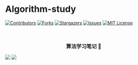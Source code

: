 <!--
 * @Author: hakusai
 * @Date: 2022-06-08 20:20:03
 * @LastEditTime: 2023-04-18 17:55:39
 * @FilePath: /Algorithm-study/README.md
-->
# Algorithm-study

<!-- PROJECT SHIELDS -->

[![Contributors][contributors-shield]][contributors-url]
[![Forks][forks-shield]][forks-url]
[![Stargazers][stars-shield]][stars-url]
[![Issues][issues-shield]][issues-url]
[![MIT License][license-shield]][license-url]

<!-- PROJECT LOGO -->
<br />

<h3 align="center">算法学习笔记 🔞</h3>

<img src="https://fastly.jsdelivr.net/gh/hakusai22/Algorithm-study/img.png"/>

<!-- links -->
[your-project-path]:hakusai22/Algorithm-study
[contributors-shield]: https://img.shields.io/github/contributors/hakusai22/Algorithm-study.svg?style=flat-square
[contributors-url]: https://github.com/hakusai22/Algorithm-study/graphs/contributors
[forks-shield]: https://img.shields.io/github/forks/hakusai22/Algorithm-study.svg?style=flat-square
[forks-url]: https://github.com/hakusai22/Algorithm-study/network/members
[stars-shield]: https://img.shields.io/github/stars/hakusai22/Algorithm-study.svg?style=flat-square
[stars-url]: https://github.com/hakusai22/Algorithm-study/stargazers
[issues-shield]: https://img.shields.io/github/issues/hakusai22/Algorithm-study.svg?style=flat-square
[issues-url]: https://img.shields.io/github/issues/hakusai22/Algorithm-study.svg
[license-shield]: https://img.shields.io/github/license/hakusai22/Algorithm-study.svg?style=flat-square
[license-url]: https://github.com/hakusai22/Algorithm-study/blob/master/LICENSE.txt
[linkedin-shield]: https://img.shields.io/badge/-LinkedIn-black.svg?style=flat-square&logo=linkedin&colorB=555
[linkedin-url]: https://linkedin.com/in/xxxx

<img src="https://fastly.jsdelivr.net/gh/hakusai22/Algorithm-study/img_1.png"/>

